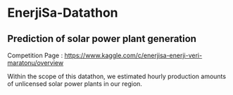 # EnerjiSa-Datathon
## Prediction of solar power plant generation
Competition Page : https://www.kaggle.com/c/enerjisa-enerji-veri-maratonu/overview

Within the scope of this datathon, we estimated hourly production amounts of unlicensed solar power plants in our region.

